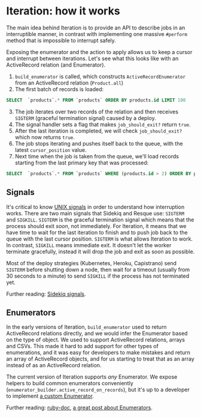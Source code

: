 # Iteration: how it works

The main idea behind Iteration is to provide an API to describe jobs in an interruptible manner, in contrast with implementing one massive `#perform` method that is impossible to interrupt safely.

Exposing the enumerator and the action to apply allows us to keep a cursor and interrupt between iterations. Let's see what this looks like with an  ActiveRecord relation (and Enumerator).

1. `build_enumerator` is called, which constructs `ActiveRecordEnumerator` from an ActiveRecord relation (`Product.all`)
2. The first batch of records is loaded:

```sql
SELECT  `products`.* FROM `products` ORDER BY products.id LIMIT 100
```

3. The job iterates over two records of the relation and then receives `SIGTERM` (graceful termination signal) caused by a deploy.
4. The signal handler sets a flag that makes `job_should_exit?` return `true`.
5. After the last iteration is completed, we will check `job_should_exit?` which now returns `true`.
6. The job stops iterating and pushes itself back to the queue, with the latest `cursor_position` value.
7. Next time when the job is taken from the queue, we'll load records starting from the last primary key that was processed:

```sql
SELECT  `products`.* FROM `products` WHERE (products.id > 2) ORDER BY products.id LIMIT 100
```

## Signals

It's critical to know [UNIX signals](https://www.tutorialspoint.com/unix/unix-signals-traps.htm) in order to understand how interruption works. There are two main signals that Sidekiq and Resque use: `SIGTERM` and `SIGKILL`. `SIGTERM` is the graceful termination signal which means that the process should exit _soon_, not immediately. For Iteration, it means that we have time to wait for the last iteration to finish and to push job back to the queue with the last cursor position.
`SIGTERM` is what allows Iteration to work. In contrast, `SIGKILL` means immediate exit. It doesn't let the worker terminate gracefully, instead it will drop the job and exit as soon as possible.

Most of the deploy strategies (Kubernetes, Heroku, Capistrano) send `SIGTERM` before shutting down a node, then wait for a timeout (usually from 30 seconds to a minute) to send `SIGKILL` if the process has not terminated yet.

Further reading: [Sidekiq signals](https://github.com/mperham/sidekiq/wiki/Signals).

## Enumerators

In the early versions of Iteration, `build_enumerator` used to return ActiveRecord relations directly, and we would infer the Enumerator based on the type of object. We used to support ActiveRecord relations, arrays and CSVs. This made it hard to add support for other types of enumerations, and it was easy for developers to make mistakes and return an array of ActiveRecord objects, and for us starting to treat that as an array instead of as an ActiveRecord relation.

The current version of Iteration supports _any_ Enumerator. We expose helpers to build common enumerators conveniently (`enumerator_builder.active_record_on_records`), but it's up to a developer to implement [a custom Enumerator](custom-enumerator.md).

Further reading: [ruby-doc](https://ruby-doc.org/3.2.1/Enumerator.html), [a great post about Enumerators](http://blog.arkency.com/2014/01/ruby-to-enum-for-enumerator/).
